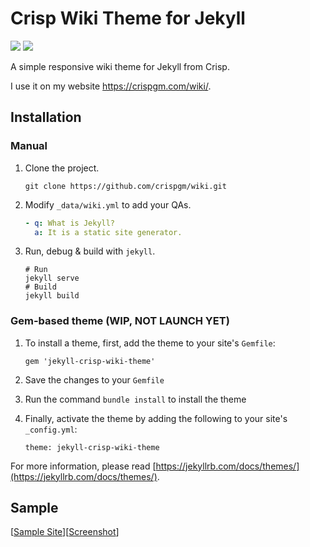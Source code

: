 # Crisp Wiki Theme for Jekyll

![](https://img.shields.io/badge/license-MIT-blue.svg)
![](https://img.shields.io/badge/powered%20by-jekyll-red.svg)

A simple responsive wiki theme for Jekyll from Crisp.

I use it on my website <https://crispgm.com/wiki/>.

## Installation

### Manual

1. Clone the project.

    ```
    git clone https://github.com/crispgm/wiki.git
    ```

2. Modify `_data/wiki.yml` to add your QAs.

    ```yaml
    - q: What is Jekyll?
      a: It is a static site generator.
    ```

3. Run, debug & build with `jekyll`.

    ```
    # Run
    jekyll serve
    # Build
    jekyll build
    ```

### Gem-based theme (WIP, NOT LAUNCH YET)

1. To install a theme, first, add the theme to your site's `Gemfile`:

    ```
    gem 'jekyll-crisp-wiki-theme'
    ```

2. Save the changes to your `Gemfile`
3. Run the command `bundle install` to install the theme
4. Finally, activate the theme by adding the following to your site's `_config.yml`:

    ```
    theme: jekyll-crisp-wiki-theme
    ```

For more information, please read [https://jekyllrb.com/docs/themes/](https://jekyllrb.com/docs/themes/).

## Sample

[[Sample Site](https://crisp.lol/wiki/)][[Screenshot](/screenshots/screenshot.jpg)]
